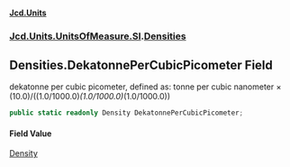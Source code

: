 #### [Jcd.Units](index.md 'index')
### [Jcd.Units.UnitsOfMeasure.SI](Jcd.Units.UnitsOfMeasure.SI.md 'Jcd.Units.UnitsOfMeasure.SI').[Densities](Densities.md 'Jcd.Units.UnitsOfMeasure.SI.Densities')

## Densities.DekatonnePerCubicPicometer Field

dekatonne per cubic picometer, defined as: tonne per cubic nanometer × (10.0)/((1.0/1000.0)*(1.0/1000.0)*(1.0/1000.0))

```csharp
public static readonly Density DekatonnePerCubicPicometer;
```

#### Field Value
[Density](Density.md 'Jcd.Units.UnitTypes.Density')
